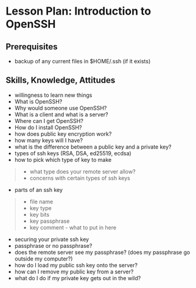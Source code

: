 # Lesson Plan: Introduction to OpenSSH

## Prerequisites

* backup of any current files in $HOME/.ssh (if it exists)

## Skills, Knowledge, Attitudes

* willingness to learn new things
* What is OpenSSH?
* Why would someone use OpenSSH?
* What is a client and what is a server?
* Where can I get OpenSSH?
* How do I install OpenSSH?
* how does public key encryption work?
* how many keys will I have?
* what is the difference between a public key and a private key?
* types of ssh keys (RSA, DSA, ed25519, ecdsa)
* how to pick which type of key to make 

> * what type does your remote server allow?
> * concerns with certain types of ssh keys

* parts of an ssh key 

> * file name
> * key type
> * key bits
> * key passphrase
> * key comment - what to put in here

* securing your private ssh key
* passphrase or no passphrase?
* does the remote server see my passphrase? (does my passphrase go outside my computer?)
* how do I load my public ssh key onto the server?
* how can I remove my public key from a server?
* what do I do if my private key gets out in the wild?
